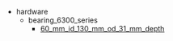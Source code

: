 * hardware
  * bearing_6300_series
    * [60_mm_id_130_mm_od_31_mm_depth](hardware/bearing_6300_series/60_mm_id_130_mm_od_31_mm_depth)
